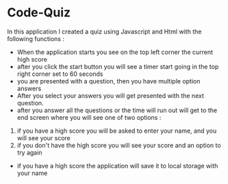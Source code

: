 # Code-Quiz

In this application I created a quiz using Javascript and Html with the following functions : 
* When the application starts you see on the top left corner the current high score
* after you click the start button you will see a timer start going in the top right corner set to 60 seconds
* you are presented with a question, then you have multiple option answers
* After you select your answers you will get presented with the next question.
* after you answer all the questions or the time will run out will get to the end screen where you will see one of two options : 
1. if you have a high score you will be asked to enter your name,  and you will see your score
2. if you don't have the high score  you will see your score and an option to try again

* if you have a high score the application will save it to local storage with your name
